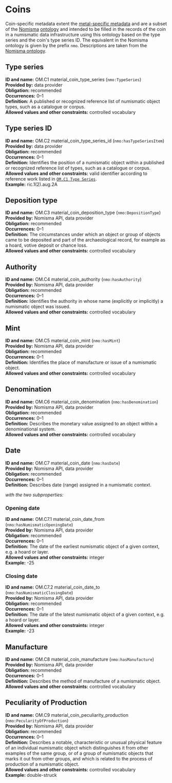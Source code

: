 # Coins

Coin-specific metadata extent the [metal-specific metadata](metadata_metal.md) and are a subset of the [Nomisma](https://nomisma.org/) [ontology](https://nomisma.org/ontology) and intended to be filled in the records of the coin in a numismatic data infrastructure using this ontology based on the type series and the coin's type series ID. The equivalent in the Nomisma ontology is given by the prefix `nmo`. Descriptions are taken from the [Nomisma ontology](https://nomisma.org/ontology). 

## Type series
**ID and name:** OM.C1 material_coin_type_series (`nmo:TypeSeries`)  
**Provided by:** data provider  
**Obligation:** recommended  
**Occurrences:** 0–1  
**Definition:** A published or recognized reference list of numismatic object types, such as a catalogue or corpus.  
**Allowed values and other constraints:** controlled vocabulary  

## Type series ID
**ID and name:** OM.C2 material_coin_type_series_id (`nmo:hasTypeSeriesItem`)  
**Provided by:** data provider  
**Obligation:** recommended  
**Occurrences:** 0–1  
**Definition:** Identifies the position of a numismatic object within a published or recognized reference list of types, such as a catalogue or corpus.  
**Allowed values and other constraints:** valid identifier according to reference work listed in [`OM.C1 Type Series`](metadata_metal-coins.md#1-type-series).   
**Example:** ric.1(2).aug.2A  

## Deposition type 
**ID and name:** OM.C3 material_coin_deposition_type (`nmo:DepositionType`)  
**Provided by:** Nomisma API, data provider  
**Obligation:** recommended  
**Occurrences:** 0–1  
**Definition:** The circumstances under which an object or group of objects came to be deposited and part of the archaeological record, for example as a hoard, votive deposit or chance loss.  
**Allowed values and other constraints:** controlled vocabulary  

## Authority 
**ID and name:** OM.C4 material_coin_authority (`nmo:hasAuthority`)  
**Provided by:** Nomisma API, data provider  
**Obligation:** recommended  
**Occurrences:** 0–1  
**Definition:** Identifies the authority in whose name (explicitly or implicitly) a numismatic object was issued.  
**Allowed values and other constraints:** controlled vocabulary   

## Mint 
**ID and name:** OM.C5 material_coin_mint (`nmo:hasMint`)  
**Provided by:** Nomisma API, data provider  
**Obligation:** recommended  
**Occurrences:** 0–1  
**Definition:** Identifies the place of manufacture or issue of a numismatic object.  
**Allowed values and other constraints:** controlled vocabulary   

## Denomination 
**ID and name:** OM.C6 material_coin_denomination (`nmo:hasDenomination`)  
**Provided by:** Nomisma API, data provider  
**Obligation:** recommended  
**Occurrences:** 0–1  
**Definition:** Describes the monetary value assigned to an object within a denominational system.  
**Allowed values and other constraints:** controlled vocabulary   

## Date 
**ID and name:** OM.C7 material_coin_date (`nmo:hasDate`)  
**Provided by:** Nomisma API, data provider  
**Obligation:** recommended  
**Occurrences:** 0–1  
**Definition:** Describes date (range) assigned in a numismatic context.  

*with the two subproperties:*  

### Opening date 
**ID and name:** OM.C7.1 material_coin_date_from (`nmo:hasNumismaticOpeningDate`)  
**Provided by:** Nomisma API, data provider  
**Obligation:** recommended  
**Occurrences:** 0–1  
**Definition:** The date of the earliest numismatic object of a given context, e.g. a hoard or layer.  
**Allowed values and other constraints:** integer   
**Example:** -25  

### Closing date 
**ID and name:** OM.C7.2 material_coin_date_to (`nmo:hasNumismaticClosingDate`)  
**Provided by:** Nomisma API, data provider  
**Obligation:** recommended  
**Occurrences:** 0–1  
**Definition:** The date of the latest numismatic object of a given context, e.g. a hoard or layer.  
**Allowed values and other constraints:** integer   
**Example:** -23  

## Manufacture 
**ID and name:** OM.C8 material_coin_manufacture (`nmo:hasManufacture`)  
**Provided by:** Nomisma API, data provider  
**Obligation:** recommended  
**Occurrences:** 0–1  
**Definition:** Describes the method of manufacture of a numismatic object.  
**Allowed values and other constraints:** controlled vocabulary  

## Peculiarity of Production 
**ID and name:** OM.C9 material_coin_peculiarity_production (`nmo:PecularityOfProduction`)  
**Provided by:** Nomisma API, data provider  
**Obligation:** recommended  
**Occurrences:** 0–1  
**Definition:** Describes a notable, characteristic or unusual physical feature of an individual numismatic object which distinguishes it from other examples of the same group, or of a group of numismatic objects that marks it out from other groups, and which is related to the process of production of a numismatic object.  
**Allowed values and other constraints:** controlled vocabulary   
**Example:** double-struck  
